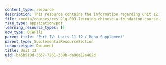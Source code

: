 ```yaml
---
content_type: resource
description: This resource contains the information regarding unit 12.
file: /media/courses/res-21g-003-learning-chinese-a-foundation-course-in-mandarin-spring-2011/ba5b510d36377261339bda90e19a462d_MITRES_21G_003S11_unit12.pdf
file_type: application/pdf
learning_resource_types: []
ocw_type: OCWFile
parent_title: 'Part IV: Units 11-12 / Menu Supplement'
parent_type: SupplementalResourceSection
resourcetype: Document
title: Unit 12
uid: ba5b510d-3637-7261-339b-da90e19a462d
---
```


